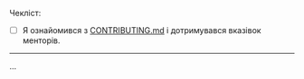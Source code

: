 <!-- Ці коментарі є лише підказкою — вони не будуть видимі у створеному pull request -->

Чекліст:

- [ ] Я ознайомився з [CONTRIBUTING.md](CONTRIBUTING.md) і дотримувався вказівок
      менторів.

---

...
